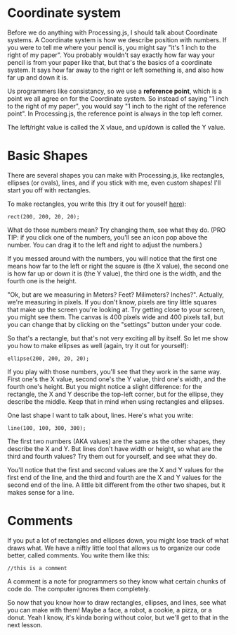 # Coordinate system
Before we do anything with Processing.js, I should talk about Coordinate systems. A Coordinate system is
how we describe position with numbers. If you were to tell me where your pencil is, you might say "it's
1 inch to the right of my paper". You probably wouldn't say exactly how far way your pencil is from
your paper like that, but that's the basics of a coordinate system. It says how far away to the right or
left something is, and also how far up and down it is.

Us programmers like consistancy, so we use a <strong>reference point</strong>, which is a point we all
agree on for the Coordinate system. So instead of saying "1 inch to the right of my paper", you would
say "1 inch to the right of the reference point". In Processing.js, the reference point is always
in the top left corner.

The left/right value is called the X vlaue, and up/down is called the Y value.

# Basic Shapes
There are several shapes you can make with Processing.js, like rectangles, ellipses (or ovals), lines,
and if you stick with me, even custom shapes! I'll start you off with rectangles.

To make rectangles, you write this (try it out for youself [here](https://vxsacademy.org/computer-programming/new/pjs)):
```
rect(200, 200, 20, 20);
```
What do those numbers mean? Try changing them, see what they do. (PRO TIP: if you click one of the numbers,
you'll see an icon pop above the number. You can drag it to the left and right to adjust the numbers.)

If you messed around with the numbers, you will notice that the first one means how far to the left or
right the square is (the X value), the second one is how far up or down it is (the Y value), the third
one is the width, and the fourth one is the height.

"Ok, but are we measuring in Meters? Feet? Milimeters? Inches?". Actually, we're measuring in pixels.
If you don't know, pixels are tiny little squares that make up the screen you're looking at. Try
getting close to your screen, you might see them. The canvas is 400 pixels wide and 400 pixels tall,
but you can change that by clicking on the "settings" button under your code.

So that's a rectangle, but that's not very exciting all by itself. So let me show you how to make ellipses
as well (again, try it out for yourself):
```
ellipse(200, 200, 20, 20);
```
If you play with those numbers, you'll see that they work in the same way. First one's the X value, second
one's the Y value, third one's width, and the fourth one's height. But you might notice a slight difference:
for the rectangle, the X and Y describe the top-left corner, but for the ellipse, they describe the middle.
Keep that in mind when using rectangles and ellipses.

One last shape I want to talk about, lines. Here's what you write:
```
line(100, 100, 300, 300);
```
The first two numbers (AKA values) are the same as the other shapes, they describe the X and Y. But lines don't
have width or height, so what are the third and fourth values? Try them out for yourself, and see what they do.

You'll notice that the first and second values are the X and Y values for the first end of the line, and the
third and fourth are the X and Y values for the second end of the line. A little bit different from the other
two shapes, but it makes sense for a line.
    
# Comments
If you put a lot of rectangles and ellipses down, you might lose track of what draws what. We have a niftly
little tool that allows us to organize our code better, called comments. You write them like this:
```
//this is a comment
```
A comment is a note for programmers so they know what certain chunks of code do. The computer ignores
them completely.
        
So now that you know how to draw rectangles, ellipses, and lines, see what you can make with them! Maybe a face, a robot,
a cookie, a pizza, or a donut. Yeah I know, it's kinda boring without color, but we'll get to that in the next lesson.
